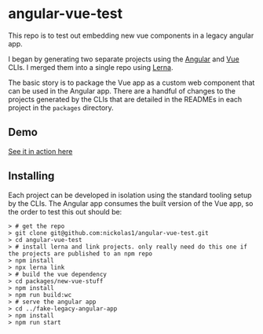 # angular-vue-test
This repo is to test out embedding new vue components in a legacy angular app.

I began by generating two separate projects using the [Angular](https://github.com/angular/angular-cli) and [Vue](https://cli.vuejs.org/) CLIs. I merged them into a single repo using [Lerna](https://lernajs.io/).

The basic story is to package the Vue app as a custom web component that can be used in the Angular app. There are a handful of changes to the projects generated by the CLIs that are detailed in the READMEs in each project in the `packages` directory.

## Demo
[See it in action here](https://nickolas1.github.io/angular-vue-test/)

## Installing

Each project can be developed in isolation using the standard tooling setup by the CLIs. 
The Angular app consumes the built version of the Vue app, so the order to test this out should be:

```
> # get the repo
> git clone git@github.com:nickolas1/angular-vue-test.git
> cd angular-vue-test
> # install lerna and link projects. only really need do this one if the projects are published to an npm repo
> npm install
> npx lerna link
> # build the vue dependency
> cd packages/new-vue-stuff
> npm install
> npm run build:wc
> # serve the angular app
> cd ../fake-legacy-angular-app
> npm install
> npm run start
```

